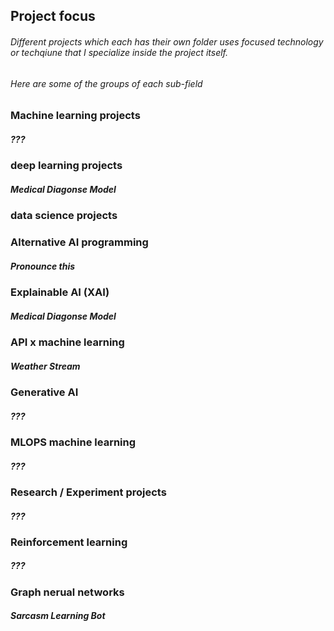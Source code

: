 ## Project focus
###### Different projects which each has their own folder uses focused technology or techqiune that I specialize inside the project itself.
###### Here are some of the groups of each sub-field

### Machine learning projects 
##### ???

### deep learning projects
##### Medical Diagonse Model
### data science projects

### Alternative AI programming
##### Pronounce this 

### Explainable AI (XAI)
##### Medical Diagonse Model


### API x machine learning 
##### Weather Stream   

### Generative AI
##### ???

### MLOPS machine learning
##### ???

### Research / Experiment projects
##### ???

### Reinforcement learning
##### ???

###  Graph nerual networks
##### Sarcasm Learning Bot 	
